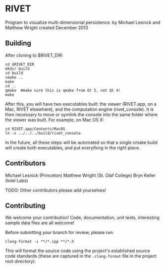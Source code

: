 # RIVET



Program to visualize multi-dimensional persistence.
by Michael Lesnick and Matthew Wright
created December 2013

## Building

After cloning to $RIVET_DIR:


    cd $RIVET_DIR
    mkdir build
    cd build
    cmake ..
    make
    cd .. 
    qmake  #make sure this is qmake from Qt 5, not Qt 4!
    make
    

After this, you will have two executables built: the viewer (RIVET.app, 
on a Mac, RIVET elsewhere), and the computation engine (rivet_console).
It is then necessary to move or symlink the console into the same folder
where the viewer was built. For example, on Mac OS X:

    cd RIVET.app/Contents/MacOS
    ln -s ../../../build/rivet_console
    
In the future, all these steps will be automated so that a single cmake
build will create both executables, and put everything in the right place.

## Contributors

Michael Lesnick (Princeton)
Matthew Wright (St. Olaf College)
Bryn Keller (Intel Labs)

TODO: Other contributors please add yourselves!
     
## Contributing
    
We welcome your contribution! Code, documentation, unit tests, 
interesting sample data files are all welcome!

Before submitting your branch for review, please run:

```
clang-format -i **/*.cpp **/*.h
```

This will format the source code using the project's established source
code standards (these are captured in the `.clang-format` file in the
project root directory).